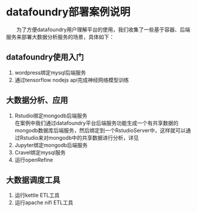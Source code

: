 # datafoundry部署案例说明 

　　为了方便datafoundry用户理解平台的使用，我们收集了一些基于容器、后端服务来部署大数据分析服务的场景，具体如下：  
##  datafoundry使用入门
1.  wordpress绑定mysql后端服务
2.  通过tensorflow nodejs api完成神经网络模型训练

##  大数据分析、应用  
  1.   Rstudio绑定mongodb后端服务  
在案例中我们通过datafoundry平台后端服务功能生成一个有共享数据的mongodb数据库后端服务，然后绑定到一个RstudioServer中，这样就可以通过Rstudio来对mongodb中的共享数据进行分析，详见 
  1.   Jupyter绑定mongodb后端服务
  3.   Cravel绑定mysql服务
  4.   运行openRefine  

##  大数据调度工具  
  1.   运行kettle ETL工具
  1.   运行apache nifi ETL工具
